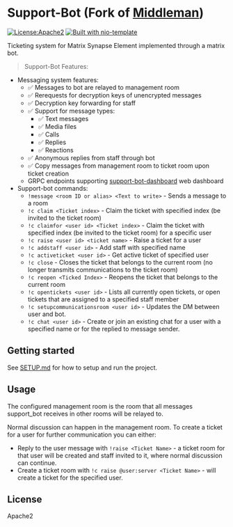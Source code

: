 # Support-Bot (Fork of [Middleman](https://github.com/elokapina/middleman)) 

[![License:Apache2](https://img.shields.io/badge/License-Apache%202.0-blue.svg)](https://opensource.org/licenses/Apache-2.0) [![Built with nio-template](https://img.shields.io/badge/built%20with-nio--template-brightgreen)](https://github.com/anoadragon453/nio-template)

Ticketing system for Matrix Synapse Element implemented through a matrix bot.

> Support-Bot Features:
- Messaging system features:
  - ✅ Messages to bot are relayed to management room
  - ✅ Rerequests for decryption keys of unencrypted messages
  - ✅ Decryption key forwarding for staff
  - ✅ Support for message types:
    - ✅ Text messages
    - ✅ Media files
    - ✅ Calls
    - ✅ Replies
    - ✅ Reactions
  - ✅ Anonymous replies from staff through bot
  - ✅ Copy messages from management room to ticket room upon ticket creation
  - GRPC endpoints supporting [support-bot-dashboard](https://github.com/murlock1000/support-bot-dashboard) web dashboard
- Support-bot commands:
  - `!message <room ID or alias> <Text to write>` - Sends a message to a room 
  - `!c claim <Ticket index>` - Claim the ticket with specified index (be invited to the ticket room)
  - `!c claimfor <user id> <Ticket index>` - Claim the ticket with specified index (be invited to the ticket room) for a specific user
  - `!c raise <user id> <ticket name>` - Raise a ticket for a user
  - `!c addstaff <user id>` - Add staff with specified name
  - `!c activeticket <user id>` - Get active ticket of specified user
  - `!c close` - Closes the ticket that belongs to the current room (no longer transmits communications to the ticket room)
  - `!c reopen <Ticked Index>` - Reopens the ticket that belongs to the current room
  - `!c opentickets <user id>` - Lists all currently open tickets, or open tickets that are assigned to a specified staff member
  - `!c setupcommunicationsroom <user id>` - Updates the DM between user and bot.
  - `!c chat <user id>` - Create or join an existing chat for a user with a specified name or for the replied to message sender.

## Getting started

See [SETUP.md](SETUP.md) for how to setup and run the project.

## Usage

The configured management room is the room that all messages support_bot receives in other rooms 
will be relayed to.

Normal discussion can happen in the management room. To create a ticket for a user for further communication you can either:

* Reply to the user message with `!raise <Ticket Name>` - a ticket room for that user will be created and staff invited to it, where normal discussion can continue.
* Create a ticket room with `!c raise @user:server <Ticket Name>` - will create a ticket for the specified user.

## License

Apache2